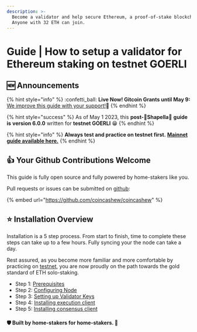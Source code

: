 ```yaml
---
description: >-
  Become a validator and help secure Ethereum, a proof-of-stake blockchain.
  Anyone with 32 ETH can join.
---
```


# Guide | How to setup a validator for Ethereum staking on testnet GOERLI

## :new: Announcements

{% hint style="info" %}
:confetti\_ball: **Live Now! Gitcoin Grants until May 9:** [We improve this guide with your support!](https://explorer.gitcoin.co/#/round/1/0xdf22a2c8f6ba9376ff17ee13e6154b784ee92094/0xdf22a2c8f6ba9376ff17ee13e6154b784ee92094-9)🙏
{% endhint %}

{% hint style="success" %}
As of May 1 2023, this **post-**🦉**Shapella**🦉 **guide is** **version 6.0.0** written for **testnet GOERLI** :grin:
{% endhint %}

{% hint style="info" %}
**Always test and practice on testnet first.** [**Mainnet guide available here.**](../guide-or-how-to-setup-a-validator-on-eth2-mainnet/)
{% endhint %}

## :thumbsup: Your Github Contributions Welcome

This guide is fully open source and fully powered by home-stakers like you.

Pull requests or issues can be submitted on [github](https://github.com/coincashew/coincashew):

{% embed url="https://github.com/coincashew/coincashew" %}

## :star: Installation Overview

Installation is a 5 step process. From start to finish, time to complete these steps can take up to a few hours. Fully syncing your the node can take a day.

Rest assured, as you become more familiar and more comfortable by practicing on [testnet](./), you are now proudly on the path towards the gold standard of ETH solo-staking.

* Step 1: [Prerequisites](../guide-or-how-to-setup-a-validator-on-eth2-mainnet/part-i-installation/prerequisites.md)
* Step 2: [Configuring Node](../guide-or-how-to-setup-a-validator-on-eth2-mainnet/part-i-installation/step-2-configuring-node.md)
* Step 3: [Setting up Validator Keys](../guide-or-how-to-setup-a-validator-on-eth2-mainnet/part-i-installation/signing-up-to-be-a-validator-at-the-launchpad.md)
* Step 4: [Installing execution client](../guide-or-how-to-setup-a-validator-on-eth2-mainnet/part-i-installation/installing-execution-client.md)
* Step 5: [Installing consensus client](../guide-or-how-to-setup-a-validator-on-eth2-mainnet/part-i-installation/configuring-consensus-client-beaconchain-and-validator.md)



#### :shield: Built by home-stakers for home-stakers. :pray:

